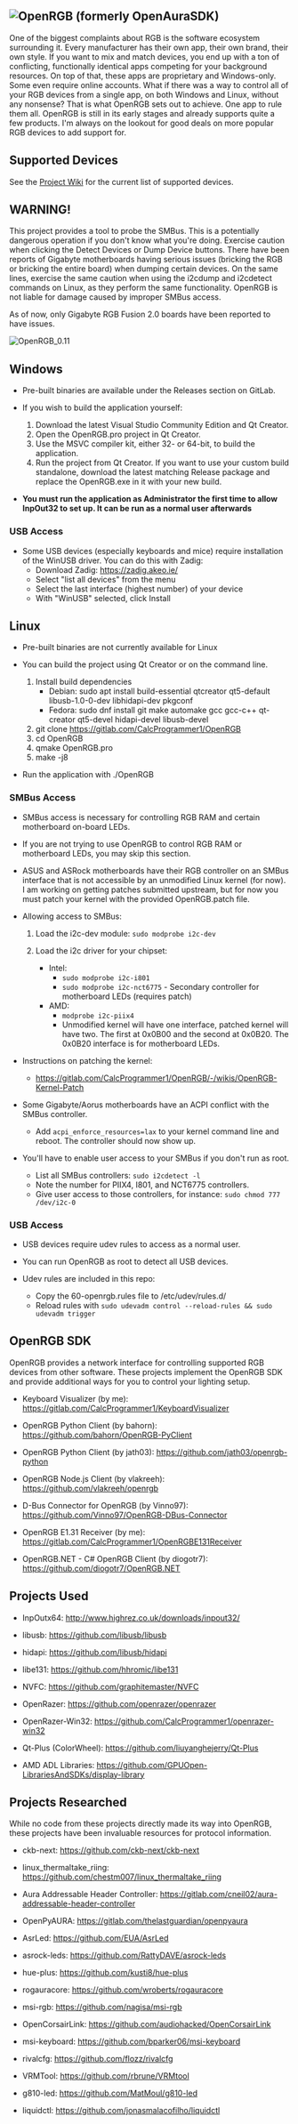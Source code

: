 ## ![OpenRGB](https://gitlab.com/CalcProgrammer1/OpenRGB/-/wikis/uploads/5b7e633ac9f63b00c8a4c72686206c3f/OpenRGB.png) (formerly OpenAuraSDK)

One of the biggest complaints about RGB is the software ecosystem surrounding it.  Every manufacturer has their own app, their own brand, their own style.  If you want to mix and match devices, you end up with a ton of conflicting, functionally identical apps competing for your background resources.  On top of that, these apps are proprietary and Windows-only.  Some even require online accounts.  What if there was a way to control all of your RGB devices from a single app, on both Windows and Linux, without any nonsense?  That is what OpenRGB sets out to achieve.  One app to rule them all.
OpenRGB is still in its early stages and already supports quite a few products.  I'm always on the lookout for good deals on more popular RGB devices to add support for.

## Supported Devices

See the [Project Wiki](https://gitlab.com/CalcProgrammer1/OpenRGB/-/wikis/home) for the current list of supported devices.

## WARNING!

This project provides a tool to probe the SMBus.  This is a potentially dangerous operation if you don't know what you're doing.  Exercise caution when clicking the Detect Devices or Dump Device buttons.  There have been reports of Gigabyte motherboards having serious issues (bricking the RGB or bricking the entire board) when dumping certain devices.  On the same lines, exercise the same caution when using the i2cdump and i2cdetect commands on Linux, as they perform the same functionality.  OpenRGB is not liable for damage caused by improper SMBus access.

As of now, only Gigabyte RGB Fusion 2.0 boards have been reported to have issues.

![OpenRGB_0.11](https://gitlab.com/CalcProgrammer1/OpenRGB/-/wikis/uploads/0ef8eb3936fe715217e7e3430c0aae18/OpenRGB_new_icons.PNG)

## Windows
  *  Pre-built binaries are available under the Releases section on GitLab.

  *  If you wish to build the application yourself:

      1. Download the latest Visual Studio Community Edition and Qt Creator.
      2. Open the OpenRGB.pro project in Qt Creator.
      3. Use the MSVC compiler kit, either 32- or 64-bit, to build the application.
      4. Run the project from Qt Creator.  If you want to use your custom build standalone, download the latest matching Release package and replace the OpenRGB.exe in it with your new build.

  *  **You must run the application as Administrator the first time to allow InpOut32 to set up.  It can be run as a normal user afterwards**

### USB Access

  *  Some USB devices (especially keyboards and mice) require installation of the WinUSB driver.  You can do this with Zadig:
      - Download Zadig:  https://zadig.akeo.ie/
      - Select "list all devices" from the menu
      - Select the last interface (highest number) of your device
      - With "WinUSB" selected, click Install

## Linux
  *  Pre-built binaries are not currently available for Linux

  *  You can build the project using Qt Creator or on the command line.

      1.  Install build dependencies
          - Debian: sudo apt install build-essential qtcreator qt5-default libusb-1.0-0-dev libhidapi-dev pkgconf
          - Fedora: sudo dnf install git make automake gcc gcc-c++ qt-creator qt5-devel hidapi-devel libusb-devel
      2.  git clone https://gitlab.com/CalcProgrammer1/OpenRGB
      3.  cd OpenRGB
      4.  qmake OpenRGB.pro
      5.  make -j8
    

  *  Run the application with ./OpenRGB
     
### SMBus Access

  *  SMBus access is necessary for controlling RGB RAM and certain motherboard on-board LEDs.

  *  If you are not trying to use OpenRGB to control RGB RAM or motherboard LEDs, you may skip this section.

  *  ASUS and ASRock motherboards have their RGB controller on an SMBus interface that is not accessible by an unmodified Linux kernel (for now).  I am working on getting patches submitted upstream, but for now you must patch your kernel with the provided OpenRGB.patch file.

  *  Allowing access to SMBus:

      1. Load the i2c-dev module: `sudo modprobe i2c-dev`

      2. Load the i2c driver for your chipset:
          -  Intel:
              - `sudo modprobe i2c-i801`
              - `sudo modprobe i2c-nct6775` - Secondary controller for motherboard LEDs (requires patch)
          -  AMD:
              - `modprobe i2c-piix4` 
              - Unmodified kernel will have one interface, patched kernel will have two.  The first at 0x0B00 and the second at 0x0B20.  The 0x0B20 interface is for motherboard LEDs.

  *  Instructions on patching the kernel:
      - https://gitlab.com/CalcProgrammer1/OpenRGB/-/wikis/OpenRGB-Kernel-Patch
       
  *  Some Gigabyte/Aorus motherboards have an ACPI conflict with the SMBus controller.
      - Add `acpi_enforce_resources=lax` to your kernel command line and reboot.  The controller should now show up.

  *  You'll have to enable user access to your SMBus if you don't run as root.
      - List all SMBus controllers: `sudo i2cdetect -l`
      - Note the number for PIIX4, I801, and NCT6775 controllers.
      - Give user access to those controllers, for instance: `sudo chmod 777 /dev/i2c-0`

### USB Access

  *  USB devices require udev rules to access as a normal user.

  *  You can run OpenRGB as root to detect all USB devices.

  *  Udev rules are included in this repo:
      - Copy the 60-openrgb.rules file to /etc/udev/rules.d/
      - Reload rules with `sudo udevadm control --reload-rules && sudo udevadm trigger`

## OpenRGB SDK

OpenRGB provides a network interface for controlling supported RGB devices from other software.  These projects implement the OpenRGB SDK and provide additional ways for you to control your lighting setup.

  * Keyboard Visualizer (by me): https://gitlab.com/CalcProgrammer1/KeyboardVisualizer

  * OpenRGB Python Client (by bahorn): https://github.com/bahorn/OpenRGB-PyClient

  * OpenRGB Python Client (by jath03): https://github.com/jath03/openrgb-python

  * OpenRGB Node.js Client (by vlakreeh): https://github.com/vlakreeh/openrgb

  * D-Bus Connector for OpenRGB (by Vinno97): https://github.com/Vinno97/OpenRGB-DBus-Connector

  * OpenRGB E1.31 Receiver (by me): https://gitlab.com/CalcProgrammer1/OpenRGBE131Receiver

  * OpenRGB.NET - C# OpenRGB Client (by diogotr7): https://github.com/diogotr7/OpenRGB.NET

## Projects Used

  * InpOutx64: http://www.highrez.co.uk/downloads/inpout32/

  * libusb: https://github.com/libusb/libusb

  * hidapi: https://github.com/libusb/hidapi

  * libe131: https://github.com/hhromic/libe131

  * NVFC: https://github.com/graphitemaster/NVFC

  * OpenRazer: https://github.com/openrazer/openrazer

  * OpenRazer-Win32: https://github.com/CalcProgrammer1/openrazer-win32

  * Qt-Plus (ColorWheel): https://github.com/liuyanghejerry/Qt-Plus
  
  * AMD ADL Libraries: https://github.com/GPUOpen-LibrariesAndSDKs/display-library
  
## Projects Researched

While no code from these projects directly made its way into OpenRGB, these projects have been invaluable resources for protocol information.

  * ckb-next: https://github.com/ckb-next/ckb-next

  * linux_thermaltake_riing: https://github.com/chestm007/linux_thermaltake_riing

  * Aura Addressable Header Controller: https://gitlab.com/cneil02/aura-addressable-header-controller

  * OpenPyAURA: https://gitlab.com/thelastguardian/openpyaura

  * AsrLed: https://github.com/EUA/AsrLed

  * asrock-leds: https://github.com/RattyDAVE/asrock-leds

  * hue-plus: https://github.com/kusti8/hue-plus

  * rogauracore: https://github.com/wroberts/rogauracore

  * msi-rgb: https://github.com/nagisa/msi-rgb

  * OpenCorsairLink: https://github.com/audiohacked/OpenCorsairLink

  * msi-keyboard: https://github.com/bparker06/msi-keyboard

  * rivalcfg: https://github.com/flozz/rivalcfg
  
  * VRMTool: https://github.com/rbrune/VRMtool

  * g810-led: https://github.com/MatMoul/g810-led

  * liquidctl: https://github.com/jonasmalacofilho/liquidctl
